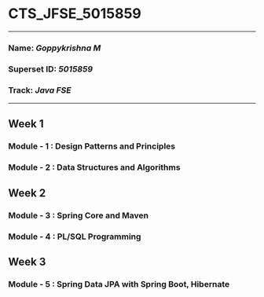 # CTS_JFSE_5015859
___
### Name: *Goppykrishna M*
### Superset ID: *5015859*
### Track: *Java FSE*
___

## Week 1

### Module - 1 : Design Patterns and Principles
### Module - 2 : Data Structures and Algorithms

## Week 2

### Module - 3 : Spring Core and Maven
### Module - 4 : PL/SQL Programming

## Week 3

### Module - 5 : Spring Data JPA with Spring Boot, Hibernate
